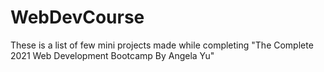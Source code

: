 # WebDevCourse
These is a list of few mini projects made while completing "The Complete 2021 Web Development Bootcamp By Angela Yu"
